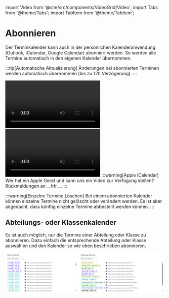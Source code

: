 import Video from '@site/src/components/VideoGrid/Video';
import Tabs from '@theme/Tabs';
import TabItem from '@theme/TabItem';

# Abonnieren

Der Terminkalender kann auch in der persönlichen Kalenderanwendung (Outlook, iCalendar, Google Calendar) abonniert werden. So werden alle Termine automatisch in den eigenen Kalender übernommen.

:::tip[Automatische Aktualisierung]
Änderungen bei abonnierten Terminen werden automatisch übernommen (bis zu 12h Verzögerung).
:::

<Tabs>
  <TabItem value="outlook" label="Outlook" default>
    <Video
        src="/videos/Events-Abonnieren.mp4"
        title="Abonnieren"
        autoplay
    />
  </TabItem>
  <TabItem value="google" label="Google Calendar">
    <Video
        src="/videos/Events-Abonnieren-Google.mp4"
        title="Abonnieren"
        autoplay
    />    
  </TabItem>
  <TabItem value="apple" label="Apple iCalendar">
:::warning[Apple iCalendar]
Wer hat ein Apple Gerät und kann uns ein Video zur Verfügung stellen?
Rückmeldungen an __hfr__.
:::
  </TabItem>
</Tabs>

:::warning[Einzelne Termine Löschen]
Bei einem abonnierten Kalender können einzelne Termine nicht gelöscht oder verändert werden. Es ist aber angedacht, dass künftig einzelne Termine abbestellt werden können.
:::

## Abteilungs- oder Klassenkalender

Es ist auch möglich, nur die Termine einer Abteilung oder Klasse zu abonnieren. Dazu einfach die entsprechende Abteilung oder Klasse auswählen und den Kalender so wie oben beschrieben abonnieren.

![](./images/events-subscribe.png)

